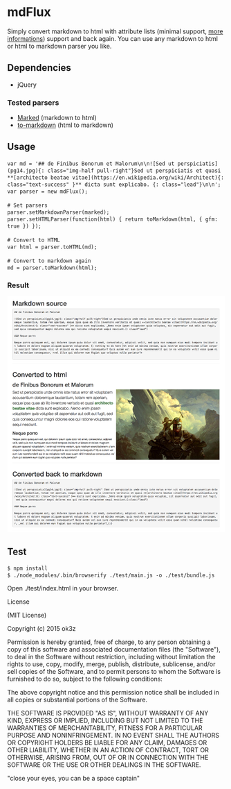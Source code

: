 # mdFlux

Simply convert markdown to html with attribute lists (minimal support, [more informations](https://pythonhosted.org/Markdown/extensions/attr_list.html)) support and back again.
You can use any markdown to html or html to markdown parser you like.

## Dependencies

* jQuery

### Tested parsers

* [Marked](https://github.com/chjj/marked) (markdown to html)
* [to-markdown](https://github.com/domchristie/to-markdown) (html to markdown)


## Usage

    var md = '## de Finibus Bonorum et Malorum\n\n![Sed ut perspiciatis](pg14.jpg){: class="img-half pull-right"}Sed ut perspiciatis et quasi **[architecto beatae vitae](https://en.wikipedia.org/wiki/Architect){: class="text-success" }** dicta sunt explicabo. {: class="lead"}\n\n';
    var parser = new mdFlux();

    # Set parsers
    parser.setMarkdownParser(marked);
    parser.setHTMLParser(function(html) { return toMarkdown(html, { gfm: true }) });

    # Convert to HTML
    var html = parser.toHTML(md);

    # Convert to markdown again
    md = parser.toMarkdown(html);


### Result

![](result.png)


## Test

    $ npm install
    $ ./node_modules/.bin/browserify ./test/main.js -o ./test/bundle.js


Open ./test/index.html in your browser.

License

(MIT License)

Copyright (c) 2015 ok3z

Permission is hereby granted, free of charge, to any person obtaining a copy of this software and associated documentation files (the "Software"), to deal in the Software without restriction, including without limitation the rights to use, copy, modify, merge, publish, distribute, sublicense, and/or sell copies of the Software, and to permit persons to whom the Software is furnished to do so, subject to the following conditions:

The above copyright notice and this permission notice shall be included in all copies or substantial portions of the Software.

THE SOFTWARE IS PROVIDED "AS IS", WITHOUT WARRANTY OF ANY KIND, EXPRESS OR IMPLIED, INCLUDING BUT NOT LIMITED TO THE WARRANTIES OF MERCHANTABILITY, FITNESS FOR A PARTICULAR PURPOSE AND NONINFRINGEMENT. IN NO EVENT SHALL THE AUTHORS OR COPYRIGHT HOLDERS BE LIABLE FOR ANY CLAIM, DAMAGES OR OTHER LIABILITY, WHETHER IN AN ACTION OF CONTRACT, TORT OR OTHERWISE, ARISING FROM, OUT OF OR IN CONNECTION WITH THE SOFTWARE OR THE USE OR OTHER DEALINGS IN THE SOFTWARE.

"close your eyes, you can be a space captain"
